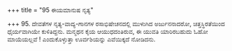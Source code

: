 +++
title = "95 ಈಯಮಾನುಷ ನೃತ್ಯ"

+++
95. ದೇವತೆಗಳ ನೃತ್ಯ-ವಾದ್ಯ-ಗಾನಗಳ ರಸಾಭಿಷೇಚನದಲ್ಲಿ ಮುಳುಗಿದ ಅರ್ಜುನನಾದರೋ, ಚಿತ್ತಸ್ಥಿರತೆಯಿಂದ  ಧೈರ್ಯವಾಗಿಯೇ ಕುಳಿತಿದ್ದನು. ಮನ್ಮಥನ ಕೈಯ ಆಯುಧದಂತಿರುವ, ಈ ಯುವತಿ ಯಾರಿರಬಹುದು ಓಹೋ ಮಾಯೆಯಲ್ಲವೆ ! ಎಂದುಕೊಳ್ಳುತ್ತಾ  ಊರ್ವಶಿಯನ್ನು ಎವೆಯಿಕ್ಕದೆ ನೋಡಿದನು.